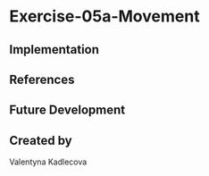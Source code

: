 # Exercise-05a-Movement


## Implementation

## References

## Future Development

## Created by
Valentyna Kadlecova